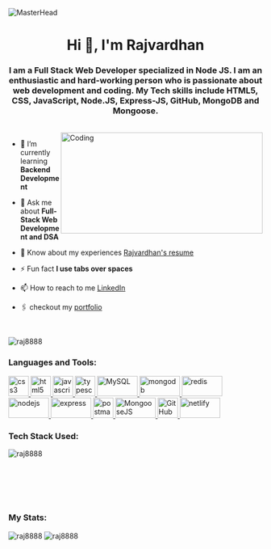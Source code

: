 ![MasterHead](https://mir-s3-cdn-cf.behance.net/project_modules/fs/be832922391491.58c25558f0fe7.gif)
<h1 align="center">Hi 👋, I'm Rajvardhan</h1>
<h3 align="center">I am a Full Stack Web Developer specialized in Node JS. I am an enthusiastic and hard-working person who is passionate about web development and coding. My Tech skills include HTML5, CSS, JavaScript, Node.JS, Express-JS, GitHub, MongoDB and Mongoose.
</h3>
<br>
<img align="right" alt="Coding" width="400" height="200" src="https://media.tenor.com/qJ5evVs-_uUAAAAC/coding.gif">

- 🌱 I’m currently learning **Backend Development**

- 💬 Ask me about **Full-Stack Web Development and DSA**

- 📄 Know about my experiences [Rajvardhan's resume](https://drive.google.com/file/d/1B5soRMn7Q4wVzXpnbz3P4VbqDkI-hd_Z/view?usp=share_link)

- ⚡ Fun fact **I use tabs over spaces**

- 📫 How to reach to me [LinkedIn](www.linkedin.com/in/mr-rajvardhan-jadhav-81a5011b4)

- 🖇️ checkout my [portfolio](https://raj8888.github.io/)

<br>
<p align="left"> <img src="https://komarev.com/ghpvc/?username=raj8888&label=Profile%20views&color=0e75b6&style=flat" alt="raj8888" /> </p>
<h3 align="left">Languages and Tools:</h3>
<p align="left"> 
 <a href="https://www.w3schools.com/css/" target="_blank" rel="noreferrer"> <img src="https://upload.wikimedia.org/wikipedia/commons/thumb/d/d5/CSS3_logo_and_wordmark.svg/180px-CSS3_logo_and_wordmark.svg.png" alt="css3" width="40" height="40"/> </a> 
 <a href="https://www.w3.org/html/" target="_blank" rel="noreferrer"> <img src="https://upload.wikimedia.org/wikipedia/commons/thumb/6/61/HTML5_logo_and_wordmark.svg/180px-HTML5_logo_and_wordmark.svg.png" alt="html5" width="40" height="40"/> </a> 
 <a href="https://developer.mozilla.org/en-US/docs/Web/JavaScript" target="_blank" rel="noreferrer"> <img src="https://www.computerhope.com/jargon/j/javascript.png" alt="javascript" width="40" height="40"/> </a> 
  <a href="https://www.typescriptlang.org/" target="_blank" rel="noreferrer"> <img src="https://upload.wikimedia.org/wikipedia/commons/thumb/f/f5/Typescript.svg/96px-Typescript.svg.png" alt="typescript" width="40" height="40"/> </a> 
 <a href="https://www.mysql.com/" target="_blank" rel="noreferrer"> <img src="https://upload.wikimedia.org/wikipedia/en/thumb/d/dd/MySQL_logo.svg/276px-MySQL_logo.svg.png?20210511063734" alt="MySQL" width="80" height="40"/> </a>
 <a href="https://www.mongodb.com/" target="_blank" rel="noreferrer"> <img src="https://1000logos.net/wp-content/uploads/2020/08/MongoDB-Logo.jpg" alt="mongodb" width="80" height="40"/> </a>
  <a href="https://redis.io/" target="_blank" rel="noreferrer"> <img src="https://upload.wikimedia.org/wikipedia/en/thumb/6/6b/Redis_Logo.svg/300px-Redis_Logo.svg.png" alt="redis" width="80" height="40"/> </a>
 <a href="https://nodejs.org" target="_blank" rel="noreferrer"> <img src="https://www.vectorlogo.zone/logos/nodejs/nodejs-ar21.png" alt="nodejs" width="80" height="40"/> </a> 
 <a href="https://expressjs.com" target="_blank" rel="noreferrer"> <img src="https://expressjs.com/images/express-facebook-share.png" alt="express" width="80" height="40"/> </a> 
 <a href="https://postman.com" target="_blank" rel="noreferrer"> <img src="https://www.vectorlogo.zone/logos/getpostman/getpostman-icon.svg" alt="postman" width="40" height="40"/> </a> 
 <a href="https://mongoosejs.com" target="_blank" rel="noreferrer"> <img src="https://cdn-images-1.medium.com/fit/t/1600/480/1*iDvsmUwzZQxJSKdL0xzwIA.png" alt="MongooseJS" width="80" height="40"/> </a> 
 <a href="https://github.com" target="_blank" rel="noreferrer"> <img src="https://github.githubassets.com/images/modules/logos_page/GitHub-Mark.png" alt="GitHub" width="40" height="40"/> </a>
 <a href="https://netlify.com/" target="_blank" rel="noreferrer"> <img src="https://www.netlify.com/v3/img/components/full-logo-dark.png" alt="netlify" width="80" height="40"/> </a> 
</p>

<h3 align="left">Tech Stack Used:</h3>
<img align="left" src="https://github-readme-stats.vercel.app/api/top-langs?username=raj8888&show_icons=true&locale=en&layout=compact" alt="raj8888" />
<br>
<br>
<br>
<br>
<br>
<br>

<h3 align="left">My Stats:</h3>
<img align="center" src="https://github-readme-stats.vercel.app/api?username=raj8888&show_icons=true&locale=en" alt="raj8888" />

<img align="center" src="https://github-readme-streak-stats.herokuapp.com/?user=raj8888&" alt="raj8888" />
